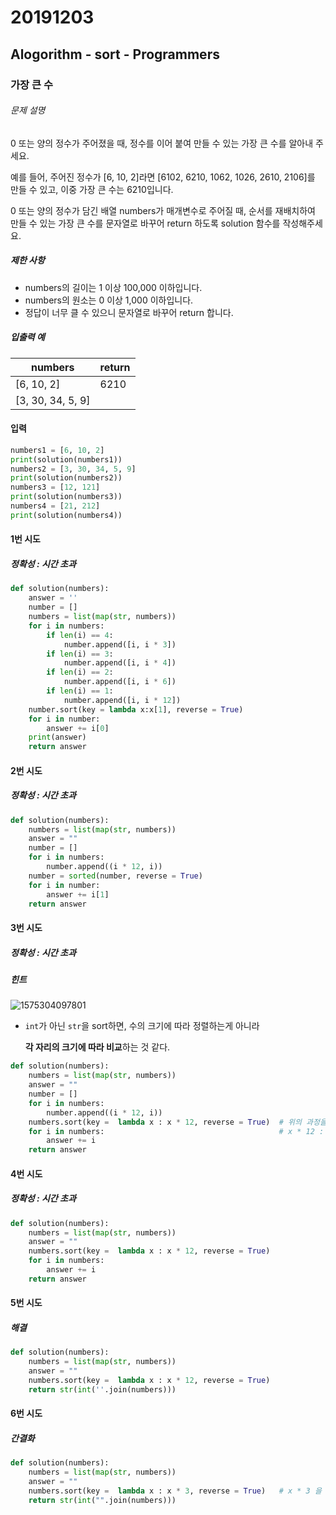 # 20191203

## Alogorithm - sort - Programmers

### 가장 큰 수 



###### 문제 설명

0 또는 양의 정수가 주어졌을 때, 정수를 이어 붙여 만들 수 있는 가장 큰 수를 알아내 주세요.

예를 들어, 주어진 정수가 [6, 10, 2]라면 [6102, 6210, 1062, 1026, 2610, 2106]를 만들 수 있고, 이중 가장 큰 수는 6210입니다.

0 또는 양의 정수가 담긴 배열 numbers가 매개변수로 주어질 때, 순서를 재배치하여 만들 수 있는 가장 큰 수를 문자열로 바꾸어 return 하도록 solution 함수를 작성해주세요.

##### 제한 사항

- numbers의 길이는 1 이상 100,000 이하입니다.
- numbers의 원소는 0 이상 1,000 이하입니다.
- 정답이 너무 클 수 있으니 문자열로 바꾸어 return 합니다.

##### 입출력 예

| numbers           | return |
| ----------------- | ------ |
| [6, 10, 2]        | 6210   |
| [3, 30, 34, 5, 9] |        |



#### 입력

```python
numbers1 = [6, 10, 2]
print(solution(numbers1))
numbers2 = [3, 30, 34, 5, 9]
print(solution(numbers2))
numbers3 = [12, 121]
print(solution(numbers3))
numbers4 = [21, 212]
print(solution(numbers4))
```





#### 1번 시도

##### 정확성 : 시간 초과

```python
def solution(numbers):
    answer = ''
    number = []
    numbers = list(map(str, numbers))
    for i in numbers:
        if len(i) == 4:
            number.append([i, i * 3])
        if len(i) == 3:
            number.append([i, i * 4])
        if len(i) == 2:
            number.append([i, i * 6])
        if len(i) == 1:
            number.append([i, i * 12])
    number.sort(key = lambda x:x[1], reverse = True)
    for i in number:
        answer += i[0]
    print(answer)
    return answer
```



#### 2번 시도

##### 정확성 : 시간 초과

```python
def solution(numbers):
    numbers = list(map(str, numbers))
    answer = ""
    number = []
    for i in numbers:
        number.append((i * 12, i))
    number = sorted(number, reverse = True)
    for i in number:
        answer += i[1]
    return answer

```



#### 3번 시도

##### 정확성 : 시간 초과



##### 힌트

![1575304097801](C:\Users\yong_\AppData\Roaming\Typora\typora-user-images\1575304097801.png)

* `int`가 아닌 `str`을 sort하면, 수의 크기에 따라 정렬하는게 아니라

  **각 자리의 크기에 따라 비교**하는 것 같다.



```python
def solution(numbers):
    numbers = list(map(str, numbers))
    answer = ""
    number = []
    for i in numbers:
        number.append((i * 12, i))
    numbers.sort(key =  lambda x : x * 12, reverse = True)	# 위의 과정을 lambda로
    for i in numbers:										# x * 12 : 이유는 자리수 통일
        answer += i
    return answer
```



#### 4번 시도

##### 정확성 : 시간 초과

```python
def solution(numbers):
    numbers = list(map(str, numbers))
    answer = ""
    numbers.sort(key =  lambda x : x * 12, reverse = True)
    for i in numbers:
        answer += i
    return answer
```



#### 5번 시도

##### 해결

```python
def solution(numbers):
    numbers = list(map(str, numbers))
    answer = ""
    numbers.sort(key =  lambda x : x * 12, reverse = True)
    return str(int(''.join(numbers)))
```



#### 6번 시도

##### 간결화

```python
def solution(numbers):
    numbers = list(map(str, numbers))
    answer = ""
    numbers.sort(key =  lambda x : x * 3, reverse = True)	# x * 3 을 해도 된다.
    return str(int("".join(numbers)))
```

